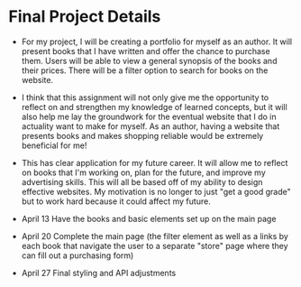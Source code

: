# Final Project Details
- For my project, I will be creating a portfolio for myself as an author. It will present books that I have written and offer the chance to purchase them. Users will be able to view a general synopsis of the books and their prices. There will be a filter option to search for books on the website.
- I think that this assignment will not only give me the opportunity to reflect on and strengthen my knowledge of learned concepts, but it will also help me lay the groundwork for the eventual website that I do in actuality want to make for myself. As an author, having a website that presents books and makes shopping reliable would be extremely beneficial for me!
- This has clear application for my future career. It will allow me to reflect on books that I'm working on, plan for the future, and improve my advertising skills. This will all be based off of my ability to design effective websites. My motivation is no longer to just "get a good grade" but to work hard because it could affect my future.

- April 13 Have the books and basic elements set up on the main page
- April 20 Complete the main page (the filter element as well as a links by each book that navigate the user to a separate "store" page where they can fill out a purchasing form)
- April 27 Final styling and API adjustments